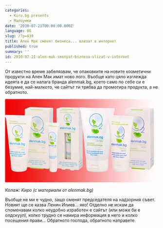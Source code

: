 ```yaml
---
categories:
  - Kiro.bg presents
  - Малоумки
date: '2010-07-21T00:00:00.000Z'
language: BG
slug: /?p=839
title: Ален Мак сменят бизнеса... влизат в интернет
published: true
summary: ''
id: 2010-07-21-alen-mak-smenyat-biznesa-vlizat-v-internet
---
```


От известно време забелязвам, че опаковките на новите козметични продукти на Ален Мак имат ново лого. Въобще като цяло изглежда идеята е да се налага бранда alenmak.bg, което само по себе си е безумие, най-малкото, че сайтът ти трябва да промотира продукта, а не обратното. 

![](https://raw.githubusercontent.com/kirilchristov/blog_images/main/2010/07/alenmak.jpg)

_Колаж: Киро (с материали от alenmak.bg)_


Въобще не ми е чудно, защо сменят председателя на надзорния съвет. Новият ще се казва Ленин Илиев... яко! Отделно не искам да споменавам колко неудобно изработен е сайтът (или може би е олдскуул), колко трудно се намира информация в него и колко посещения прави... Обратното господа, обратното направете.
